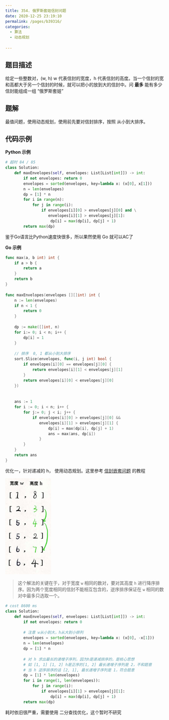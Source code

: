 ```yaml
---
title: 354. 俄罗斯套娃信封问题
date: 2020-12-25 23:19:10
permalink: /pages/b39316/
categories: 
  - 算法
  - 动态规划

---
```


## 题目描述

给定一些整数对，(w, h) w 代表信封的宽度，h 代表信封的高度。当一个信封的宽和高都大于另一个信封的时候，就可以把小的放到大的信封中。问  **最多**  能有多少信封能组成一组 “俄罗斯套娃”

## 题解

最值问题，使用动态规划，使用前先要对信封排序，按照 从小到大排序。

## 代码示例

**Python 示例**

```python
# 超时 84 / 85
class Solution:
    def maxEnvelopes(self, envelopes: List[List[int]]) -> int:
        if not envelopes: return 0 
        envelopes = sorted(envelopes, key=lambda x: (x[0], x[1]))
        n = len(envelopes)
        dp = [1] * n 
        for i in range(n):
            for j in range(i):
                if envelopes[i][0] > envelopes[j][0] and \
                   envelopes[i][1] > envelopes[j][1]:
                    dp[i] = max(dp[i], dp[j] + 1)
        return max(dp)
```

鉴于Go语言比Python速度快很多，所以果然使用 Go 就可以AC了

**Go 示例**

```go
func max(a, b int) int {
    if a > b {
        return a
    }
    return b 
}

func maxEnvelopes(envelopes [][]int) int {
    n := len(envelopes)
    if n < 1 {
        return 0
    }

    dp := make([]int, n)
    for i:= 0; i < n; i++ {
        dp[i] = 1
    }

    // 排序  0, 1 都从小到大排序
    sort.Slice(envelopes, func(i, j int) bool {
		if envelopes[i][0] == envelopes[j][0] {
			return envelopes[i][1] < envelopes[j][1]
		}
		return envelopes[i][0] < envelopes[j][0]
	})


    ans := 1
    for i := 0; i < n; i++ {
        for j:= 0; j < i; j++ {
            if envelopes[i][0] > envelopes[j][0] &&
               envelopes[i][1] > envelopes[j][1] {
                   dp[i] = max(dp[i], dp[j] + 1)
                   ans = max(ans, dp[i])
               }   
        }
    }
    return ans
}
```

优化一，针对递减的 h， 使用动态规划。这里参考  [信封嵌套问题](https://labuladong.gitee.io/algo/%E7%AE%97%E6%B3%95%E6%80%9D%E7%BB%B4%E7%B3%BB%E5%88%97/%E4%BF%A1%E5%B0%81%E5%B5%8C%E5%A5%97%E9%97%AE%E9%A2%98.html) 的教程

<img src="./assets/img/xinfeng.jpg" alt="xinfeng" style="zoom:33%;" />

> 这个解法的关键在于，对于宽度 `w` 相同的数对，要对其高度 `h` 进行降序排序。因为两个宽度相同的信封不能相互包含的，逆序排序保证在 `w` 相同的数对中最多只选取一个。

```python
# cost 8600 ms
class Solution:
    def maxEnvelopes(self, envelopes: List[List[int]]) -> int:
        if not envelopes: return 0 
        
        # 注意 w从小到大，h从大到小排列
        envelopes = sorted(envelopes, key=lambda x: (x[0], -x[1]))
        n = len(envelopes)
        dp = [1] * n 
        
        # 对 h 求出最长的递增子序列，因为h是递减排序的，是核心思想
        # 如 [1, 1] [1, 2] h是正序的[1, 2] 最长递增子序列是 2，不和题意
        # 当 h 逆序排序的话 [2, 1], 最长递增子序列是 1，符合题意
        dp = [1] * len(envelopes)
        for i in range(1, len(envelopes)):
            for j in range(i):
                if envelopes[i][1] > envelopes[j][1]:
                    dp[i] = max(dp[i], dp[j] + 1)
        return max(dp)
```

耗时依旧很严重，需要使用 二分查找优化，这个暂时不研究